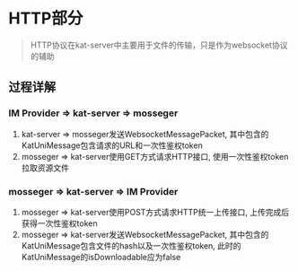 # HTTP部分
> HTTP协议在kat-server中主要用于文件的传输，只是作为websocket协议的辅助
## 过程详解

### IM Provider => kat-server => mosseger
1. kat-server => mosseger发送WebsocketMessagePacket, 其中包含的KatUniMessage包含请求的URL和一次性鉴权token
2. mosseger => kat-server使用GET方式请求HTTP接口, 使用一次性鉴权token拉取资源文件

### mosseger => kat-server => IM Provider
1. mosseger => kat-server使用POST方式请求HTTP统一上传接口, 上传完成后获得一次性鉴权token
2. mosseger => kat-server发送WebsocketMessagePacket, 其中包含的KatUniMessage包含文件的hash以及一次性鉴权token, 此时的KatUniMessage的isDownloadable应为false
